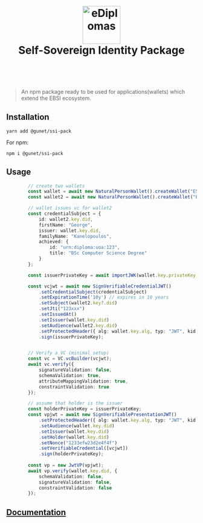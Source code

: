 
<h1 align="center">
  <br>
  <a href="https://ediplomas.gr"><img src="https://ediplomas.gr/static/media/eDiplomasLogo.4c1b3fe7.svg" alt="eDiplomas" width="100"></a>
  <br><center>Self-Sovereign Identity Package</center>
  <br>
</h1>
<br>

> An npm package ready to be used for applications(wallets) which extend the EBSI ecosystem.

## Installation

```
yarn add @gunet/ssi-pack
```

For npm:

```
npm i @gunet/ssi-pack
```



## Usage


```typescript
		// create two wallets
		const wallet = await new NaturalPersonWallet().createWallet("ES256"); 
		const wallet2 = await new NaturalPersonWallet().createWallet("ES256"); 

		// wallet issues vc for wallet2
		const credentialSubject = {
			id: wallet2.key.did,
			firstName: "George",
			issuer: wallet.key.did,
			familyName: "Kanelopoulos",
			achieved: {
				id: "urn:diploma:uoa:123",
				title: "BSc Computer Science Degree"
			}
		};

		const issuerPrivateKey = await importJWK(wallet.key.privateKey, wallet.key.alg);

		const vcjwt = await new SignVerifiableCredentialJWT()
			.setCredentialSubject(credentialSubject)
			.setExpirationTime('10y') // expires in 10 years
			.setSubject(wallet2.key?.did)
			.setJti("123xxx")
			.setIssuedAt()
			.setIssuer(wallet.key.did)
			.setAudience(wallet2.key.did)
			.setProtectedHeader({ alg: wallet.key.alg, typ: "JWT", kid: wallet.key.did })
			.sign(issuerPrivateKey);


		// Verify a VC (minimal setup)
		const vc = VC.vcBuilder(vcjwt);
		await vc.verify({
			signatureValidation: false,
			schemaValidation: true,
			attributeMappingValidation: true,
			constraintValidation: true
		});

		// assume that holder is the issuer
		const holderPrivateKey = issuerPrivateKey;
		const vpjwt = await new SignVerifiablePresentationJWT()
			.setProtectedHeader({ alg: wallet.key.alg, typ: "JWT", kid: wallet.key.did })
			.setAudience(wallet.key.did)
			.setIssuer(wallet.key.did)
			.setHolder(wallet.key.did)
			.setNonce("1233efw23d2e4f4f")
			.setVerifiableCredential([vcjwt])
			.sign(holderPrivateKey);
			
		const vp = new JwtVP(vpjwt);
		await vp.verify(wallet.key.did, {
			schemaValidation: false,
			signatureValidation: false,
			constraintValidation: false
		});
```

## [Documentation](https://open.gunet.gr/ssi-pack)
